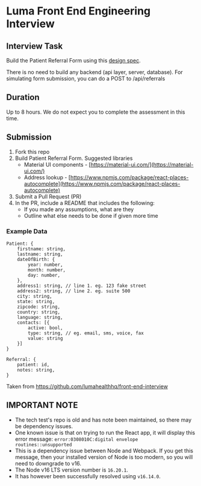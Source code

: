 # Luma Front End Engineering Interview

## Interview Task

Build the Patient Referral Form using this [design spec](https://www.figma.com/file/XIHFNbIXykq8KosWEIryhoRJ/Patient-Referral-Form-interview?node-id=0%3A1).

There is no need to build any backend (api layer, server, database). For simulating form submission, you can do a POST to /api/referrals


## Duration

Up to 8 hours. We do not expect you to complete the assessment in this time.

## Submission
1.  Fork this repo
2.  Build Patient Referral Form. Suggested libraries
    -  Material UI components - [https://material-ui.com/](https://material-ui.com/)
    -  Address lookup - [https://www.npmjs.com/package/react-places-autocomplete](https://www.npmjs.com/package/react-places-autocomplete)
4.  Submit a Pull Request (PR)
5.  In the PR, include a README that includes the following:
    -  If you made any assumptions, what are they
    - Outline what else needs to be done if given more time


### Example Data

```
Patient: {
    firstname: string,
    lastname: string,
    dateOfBirth: {
        year: number,
        month: number,
        day: number,
    },
    address1: string, // line 1. eg. 123 fake street
    address2: string, // line 2. eg. suite 500
    city: string,
    state: string,
    zipcode: string,
    country: string,
    language: string,
    contacts: [{
        active: bool,
        type: string, // eg. email, sms, voice, fax
        value: string
    }]
}

Referral: {
    patient: id,
    notes: string,
}
```

Taken from https://github.com/lumahealthhq/front-end-interview

## IMPORTANT NOTE
- The tech test's repo is old and has note been maintained, so there may be dependency issues.
- One known issue is that on trying to run the React app, it will display this error message: `error:0308010C:digital envelope routines::unsupported`
- This is a dependency issue between Node and Webpack. If you get this message, then your installed version of Node is too modern, so you will need to downgrade to v16.
- The Node v16 LTS version number is `16.20.1`.
- It has however been successfully resolved using `v16.14.0`.
